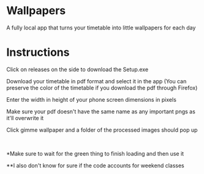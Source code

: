 # Wallpapers
A fully local app that turns your timetable into little wallpapers for each day
<br>
# Instructions
<p>Click on releases on the side to download the Setup.exe</p>
<p>Download your timetable in pdf format and select it in the app (You can preserve the color of the timetable if you download the pdf through Firefox)</p>
<p>Enter the width in height of your phone screen dimensions in pixels</p>
<p>Make sure your pdf doesn't have the same name as any important pngs as it'll overwrite it</p>
<p>Click gimme wallpaper and a folder of the processed images should pop up</p>
<br>

<p>*Make sure to wait for the green thing to finish loading and then use it</p>
<p>**I also don't know for sure if the code accounts for weekend classes</p>
